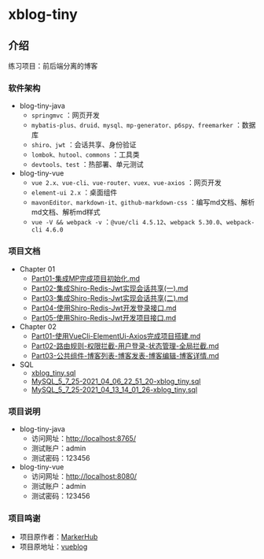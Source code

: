 # xblog-tiny

## 介绍

练习项目：前后端分离的博客

### 软件架构

- blog-tiny-java
  - `springmvc` ：网页开发
  - `mybatis-plus、druid、mysql、mp-generator、p6spy、freemarker` ：数据库
  - `shiro、jwt` ：会话共享、身份验证
  - `lombok、hutool、commons` ：工具类
  - `devtools、test` ：热部署、单元测试
- blog-tiny-vue
  - `vue 2.x、vue-cli、vue-router、vuex、vue-axios` ：网页开发
  - `element-ui 2.x` ：桌面组件
  - `mavonEditor、markdown-it、github-markdown-css` ：编写md文档、解析md文档、解析md样式
  - `vue -V && webpack -v` ：`@vue/cli 4.5.12`、`webpack 5.30.0`、`webpack-cli 4.6.0`
  
### 项目文档

- Chapter 01
  - [Part01-集成MP完成项目初始化.md](https://github.com/halavah/blog-tiny/blob/master/docs/chapter01/Part01-集成MP完成项目初始化.md)
  - [Part02-集成Shiro-Redis-Jwt实现会话共享(一).md](https://github.com/halavah/blog-tiny/blob/master/doc/chapter01/Part02-集成Shiro-Redis-Jwt实现会话共享(一).md)
  - [Part03-集成Shiro-Redis-Jwt实现会话共享(二).md](https://github.com/halavah/blog-tiny/blob/master/doc/chapter01/Part03-集成Shiro-Redis-Jwt实现会话共享(二).md)
  - [Part04-使用Shiro-Redis-Jwt开发登录接口.md](https://github.com/halavah/blog-tiny/blob/master/doc/chapter01/Part04-使用Shiro-Redis-Jwt开发登录接口.md)
  - [Part05-使用Shiro-Redis-Jwt开发项目接口.md](https://github.com/halavah/blog-tiny/blob/master/doc/chapter01/Part05-使用Shiro-Redis-Jwt开发项目接口.md)
- Chapter 02
  - [Part01-使用VueCli-ElementUi-Axios完成项目搭建.md](https://github.com/halavah/blog-tiny/blob/master/doc/chapter01/Part01-使用VueCli-ElementUi-Axios完成项目搭建.md)
  - [Part02-路由规则-权限拦截-用户登录-状态管理-全局拦截.md](https://github.com/halavah/blog-tiny/blob/master/doc/chapter01/Part02-路由规则-权限拦截-用户登录-状态管理-全局拦截.md)
  - [Part03-公共组件-博客列表-博客发表-博客编辑-博客详情.md](https://github.com/halavah/blog-tiny/blob/master/doc/chapter01/Part03-公共组件-博客列表-博客发表-博客编辑-博客详情.md)
- SQL
  - [xblog_tiny.sql](https://github.com/halavah/blog-tiny/blob/master/doc/sql/xblog_tiny.sql)
  - [MySQL_5_7_25-2021_04_06_22_51_20-xblog_tiny.sql](https://github.com/halavah/blog-tiny/blob/master/doc/sql/MySQL_5_7_25-2021_04_06_22_51_20-xblog_tiny.sql)
  - [MySQL_5_7_25-2021_04_13_14_01_26-xblog_tiny.sql](https://github.com/halavah/blog-tiny/blob/master/doc/sql/MySQL_5_7_25-2021_04_13_14_01_26-xblog_tiny.sql)
  
### 项目说明

- blog-tiny-java
  - 访问网址：<http://localhost:8765/>
  - 测试账户：admin
  - 测试密码：123456
- blog-tiny-vue
  - 访问网址：<http://localhost:8080/>
  - 测试账户：admin
  - 测试密码：123456
  
### 项目鸣谢

- 项目原作者：[MarkerHub](https://github.com/MarkerHub/)
- 项目原地址：[vueblog](https://github.com/MarkerHub/vueblog)
